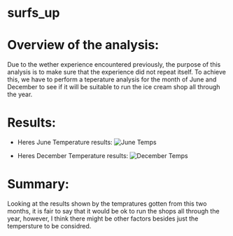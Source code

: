 # surfs_up
# Overview of the analysis:
Due to the wether experience encountered previously, the purpose of this analysis is to make sure that the experience did not repeat itself. To achieve this, we have to perform a teperature analysis for the month of June and December to see if it will be suitable to run the ice cream shop all through the year.
# Results: 
- Heres June Temperature results:
![June Temps](https://user-images.githubusercontent.com/34757498/142148674-75b900c9-5a9d-4592-bdd2-ae4e2feb061b.png)

- Heres December Temperature results:
![December Temps](https://user-images.githubusercontent.com/34757498/142148764-7ef17b78-c3d3-49a9-84a5-1932dce5ccee.png)

# Summary: 
Looking at the results shown by the tempratures gotten from this two months, it is fair to say that it would be ok to run the shops all through the year, however, I think there might be other factors besides just the tempersture to be considred.
